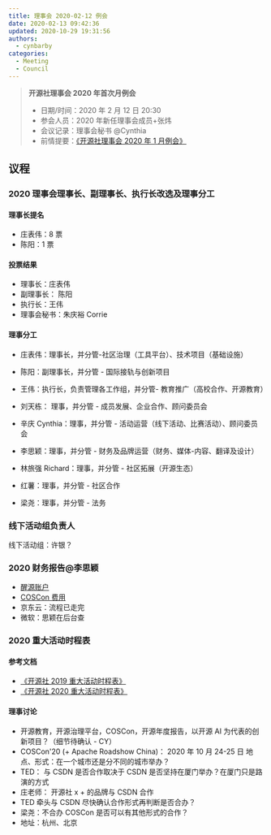 ```yaml
---
title: 理事会 2020-02-12 例会
date: 2020-02-13 09:42:36
updated: 2020-10-29 19:31:56
authors:
  - cynbarby
categories:
  - Meeting
  - Council
---
```


> **开源社理事会 2020 年首次月例会**
>
> - 日期/时间：2020 年 2 月 12 日 20:30
> - 参会人员：2020 年新任理事会成员+张炜
> - 会议记录：理事会秘书 @Cynthia
> - 前情提要：[《开源社理事会 2020 年 1 月例会》](https://shimo.im/docs/3dq8hv3q8hRkjktx/)

## 议程

### 2020 理事会理事长、副理事长、执行长改选及理事分工

#### 理事长提名

- 庄表伟：8 票
- 陈阳：1 票

#### 投票结果

- 理事长：庄表伟
- 副理事长： 陈阳
- 执行长：王伟
- 理事会秘书：朱庆裕 Corrie

#### 理事分工

- 庄表伟：理事长，并分管-社区治理（工具平台）、技术项目（基础设施）

- 陈阳：副理事长，并分管 - 国际接轨与创新项目

- 王伟：执行长，负责管理各工作组，并分管- 教育推广（高校合作、开源教育）

- 刘天栋： 理事，并分管 - 成员发展、企业合作、顾问委员会

- 辛庆 Cynthia：理事，并分管 - 活动运营（线下活动、比赛活动）、顾问委员会

- 李思颖：理事，并分管 - 财务及品牌运营（财务、媒体-内容、翻译及设计）

- 林旅强 Richard：理事，并分管 - 社区拓展（开源生态）

- 红薯：理事，并分管 - 社区合作

- 梁尧：理事，并分管 - 法务

### 线下活动组负责人

线下活动组：许银？

### 2020 财务报告@李思颖

- [醒源账户](https://shimo.im/sheet/u23mUFQ1pdMamY35/JP3Gt)
- [COSCon 费用](https://shimo.im/sheet/fSaAndC5fz8DKr2L/)
- 京东云：流程已走完
- 微软：思颖在后台查

### 2020 重大活动时程表

#### 参考文档

- [《开源社 2019 重大活动时程表》](https://shimo.im/sheet/CL6WGY9ybU8vX6BT/)
- [《开源社 2020 重大活动时程表》](https://shimo.im/sheet/89jwcpTG3JtQrWHh/)

#### 理事讨论

- 开源教育，开源治理平台，COSCon，开源年度报告，以开源 AI 为代表的创新项目？（细节待确认 - CY）
- COSCon'20 (+ Apache Roadshow China)： 2020 年 10 月 24-25 日 地点、形式：在一个城市还是分不同的城市举办？
- TED： 与 CSDN 是否合作取决于 CSDN 是否坚持在厦门举办？在厦门只是路演的方式
- 庄老师： 开源社 x + 的品牌与 CSDN 合作
- TED 牵头与 CSDN 尽快确认合作形式再判断是否合办？
- 梁尧：不合办 COSCon 是否可以有其他形式的合作？
- 地址：杭州、北京
